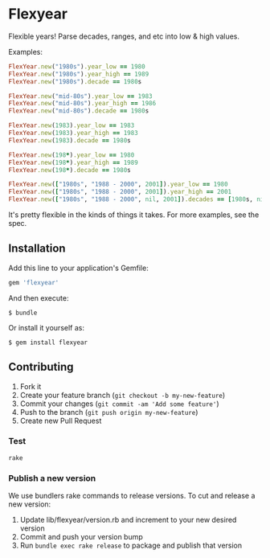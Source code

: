 # Flexyear

Flexible years! Parse decades, ranges, and etc into low & high values.

Examples:

```ruby
FlexYear.new("1980s").year_low == 1980
FlexYear.new("1980s").year_high == 1989
FlexYear.new("1980s").decade == 1980s

FlexYear.new("mid-80s").year_low == 1983
FlexYear.new("mid-80s").year_high == 1986
FlexYear.new("mid-80s").decade == 1980s

FlexYear.new(1983).year_low == 1983
FlexYear.new(1983).year_high == 1983
FlexYear.new(1983).decade == 1980s

FlexYear.new(198*).year_low == 1980
FlexYear.new(198*).year_high == 1989
FlexYear.new(198*).decade == 1980s

FlexYear.new(["1980s", "1988 - 2000", 2001]).year_low == 1980
FlexYear.new(["1980s", "1988 - 2000", 2001]).year_high == 2001
FlexYear.new(["1980s", "1988 - 2000", nil, 2001]).decades == [1980s, nil, nil, 2000s]
```

It's pretty flexible in the kinds of things it takes. For more examples, see the spec.

## Installation

Add this line to your application's Gemfile:

```ruby
gem 'flexyear'
```

And then execute:

    $ bundle

Or install it yourself as:

    $ gem install flexyear


## Contributing

1. Fork it
2. Create your feature branch (`git checkout -b my-new-feature`)
3. Commit your changes (`git commit -am 'Add some feature'`)
4. Push to the branch (`git push origin my-new-feature`)
5. Create new Pull Request

### Test

`rake`

### Publish a new version

We use bundlers rake commands to release versions. To cut and release a new version:

1. Update lib/flexyear/version.rb and increment to your new desired version
2. Commit and push your version bump
3. Run `bundle exec rake release` to package and publish that version

